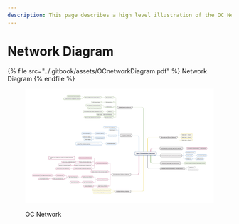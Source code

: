 ```yaml
---
description: This page describes a high level illustration of the OC Network.
---
```


# Network Diagram

{% file src="../.gitbook/assets/OCnetworkDiagram.pdf" %}
Network Diagram
{% endfile %}

<figure><img src="../.gitbook/assets/OCnetworkDiagram.jpg" alt=""><figcaption><p>OC Network </p></figcaption></figure>

